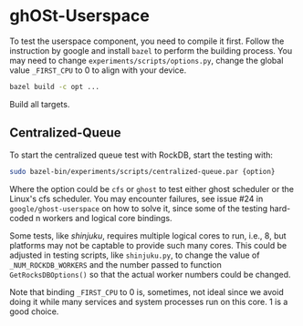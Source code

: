 # ghOSt-Userspace

To test the userspace component, you need to compile it first. Follow the instruction by google and install `bazel` to perform the building process. You may need to change `experiments/scripts/options.py`, change the global value `_FIRST_CPU` to 0 to align with your device.

```bash
bazel build -c opt ...
```

Build all targets.

## Centralized-Queue

To start the centralized queue test with RockDB, start the testing with:

```bash
sudo bazel-bin/experiments/scripts/centralized-queue.par {option}
```

Where the option could be `cfs` or `ghost` to test either ghost scheduler or the Linux's cfs scheduler. You may encounter failures, see issue #24 in `google/ghost-userspace` on how to solve it, since some of the testing hard-coded n workers and logical core bindings.

Some tests, like _shinjuku_, requires multiple logical cores to run, i.e., 8, but platforms may not be captable to provide such many cores. This could be adjusted in testing scripts, like `shinjuku.py`, to change the value of `_NUM_ROCKDB_WORKERS` and the number passed to function `GetRocksDBOptions()` so that the actual worker numbers could be changed.

Note that binding `_FIRST_CPU` to 0 is, sometimes, not ideal since we avoid doing it while many services and system processes run on this core. 1 is a good choice.
